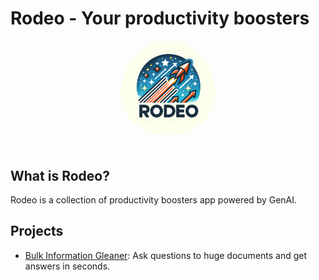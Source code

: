 # Rodeo - Your productivity boosters


<div align="center">
    <img src="./static/rodeo-logo.png" alt="Rodeo-logo" width="30%"  style="border-radius: 50%; padding-bottom: 20px"/>
</div>

## What is Rodeo?

Rodeo is a collection of productivity boosters app powered by GenAI. 

## Projects

- [Bulk Information Gleaner](./rodeo/big/README.md): Ask questions to huge documents and get answers in seconds.